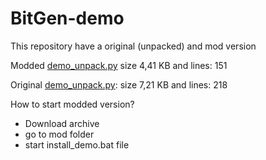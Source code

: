 # BitGen-demo

This repository have a original (unpacked) and mod version

Modded [demo_unpack.py](https://github.com/ArtikUSB/BitGen-demo/blob/main/mod/demo_unpack.py) size 4,41 KB and lines: 151

Original [demo_unpack.py](https://github.com/ArtikUSB/BitGen-demo/blob/main/original/demo_unpack.py): size 7,21 KB and lines: 218

How to start modded version?

- Download archive
- go to mod folder
- start install_demo.bat file
